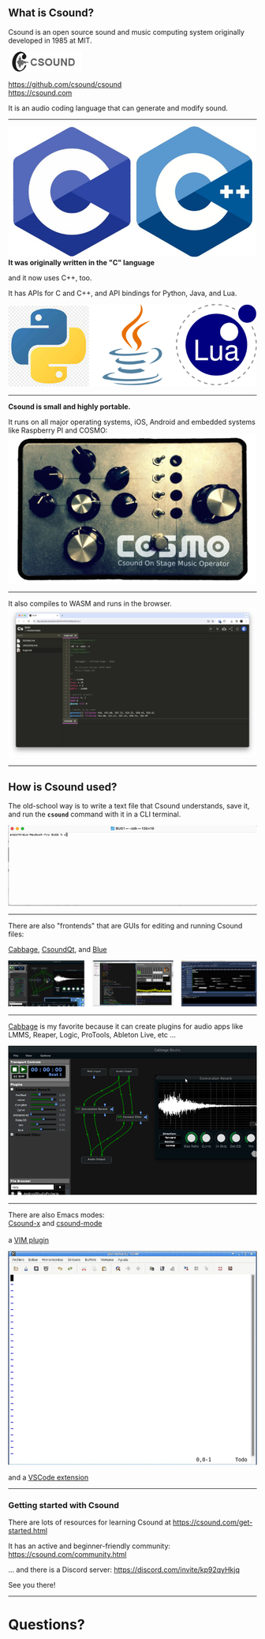 ## What is Csound?
Csound is an open source sound and music computing system originally developed in 1985 at MIT.

![](./images/cs-logo-01.png)<!-- .element: style="width: 200px;" -->

https://github.com/csound/csound
<br>
https://csound.com

It is an audio coding language that can generate and modify sound.

---

![](./images/c-and-c++.jpeg)<!-- .element: style="width: 250px;" -->
<br>
**It was originally written in the "C" language**

and it now uses C++, too.

It has APIs for C and C++, and API bindings for Python, Java, and Lua.

![](./images/python-java-lua-logos.png)<!-- .element: style="width: 500px;" -->

---

**Csound is small and highly portable.**

It runs on all major operating systems, iOS, Android and embedded systems like Raspberry PI and COSMO:
<br>![](./images/COSMO-box-small.png)<!-- .element: style="width: 500px;" -->

---

It also compiles to WASM and runs in the browser.
[![](./images/csound-ide.png)](https://ide.csound.com/editor/RUPkh4Nt20399ys9LAoJ)<!-- .element: style="width: 500px;" target="blank" -->

---

## How is Csound used?

The old-school way is to write a text file that Csound understands, save it, and run the **`csound`** command with it in a CLI terminal.

![](./images/csound-cli.gif)

---

There are also "frontends" that are GUIs for editing and running Csound files:

[Cabbage](https://cabbageaudio.com/),
[CsoundQt](https://csoundqt.github.io/),
and [Blue](https://blue.kunstmusik.com/)

![](./images/frontends.png)<!-- .element: style="width: 700px;" -->

---

[Cabbage](https://cabbageaudio.com/) is my favorite because it can create plugins for audio apps like LMMS, Reaper, Logic, ProTools, Ableton Live, etc ...

![](./images/frontends-cabbage.gif)<!-- .element: style="width: 700px;" -->

---

There are also Emacs modes:<br>
[Csound-x](http://www.zogotounga.net/comp/csoundx.html)
and [csound-mode](https://github.com/hlolli/csound-mode)
<br>
<br>
a [VIM plugin](https://github.com/luisjure/csound-vim)

![](./images/csound-vim.gif)<!-- .element: style="width: 300px;" -->

and a [VSCode extension](https://marketplace.visualstudio.com/items?itemName=kunstmusik.csound-vscode-plugin)

---

### Getting started with Csound

There are lots of resources for learning Csound at https://csound.com/get-started.html

It has an active and beginner-friendly community: https://csound.com/community.html

... and there is a Discord server: https://discord.com/invite/kp92qyHkjq

See you there!

---

# Questions?
